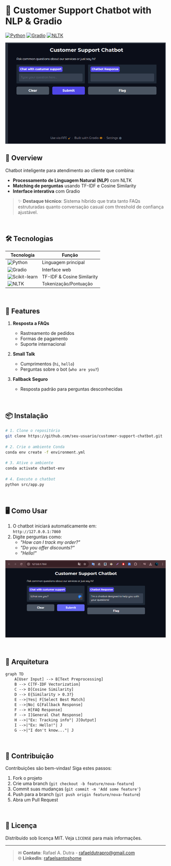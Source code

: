 # 🤖 Customer Support Chatbot with NLP & Gradio

[![Python](https://img.shields.io/badge/Python-3.11+-blue?logo=python&logoColor=white)](https://python.org)
[![Gradio](https://img.shields.io/badge/Gradio-Interface-orange?logo=gradio)](https://gradio.app)
[![NLTK](https://img.shields.io/badge/NLP-NLTK-green?logo=nltk)](https://nltk.org)

![Chatbot Demo](files\chatbot.gif) <!-- Substitua por seu GIF/Imagem -->

## 📌 Overview
Chatbot inteligente para atendimento ao cliente que combina:
- **Processamento de Linguagem Natural (NLP)** com NLTK
- **Matching de perguntas** usando TF-IDF e Cosine Similarity
- **Interface interativa** com Gradio

> ✨ **Destaque técnico**: Sistema híbrido que trata tanto FAQs estruturadas quanto conversação casual com threshold de confiança ajustável.

<br>

## 🛠️ Tecnologias
| Tecnologia | Função | 
|------------|--------|
| ![Python](https://img.shields.io/badge/-Python-3776AB?logo=python&logoColor=white) | Linguagem principal |
| ![Gradio](https://img.shields.io/badge/-Gradio-FF4B4B?logo=gradio&logoColor=white) | Interface web |
| ![Scikit-learn](https://img.shields.io/badge/-Scikit--learn-F7931E?logo=scikit-learn&logoColor=white) | TF-IDF & Cosine Similarity |
| ![NLTK](https://img.shields.io/badge/-NLTK-40A351?logo=nltk&logoColor=white) | Tokenização/Pontuação |

<br>

## 🎯 Features
1. **Resposta a FAQs**  
   - Rastreamento de pedidos  
   - Formas de pagamento  
   - Suporte internacional  

2. **Small Talk**  
   - Cumprimentos (`hi`, `hello`)  
   - Perguntas sobre o bot (`who are you?`)  

3. **Fallback Seguro**  
   - Resposta padrão para perguntas desconhecidas  

<br>

## 📦 Instalação
```bash
# 1. Clone o repositório
git clone https://github.com/seu-usuario/customer-support-chatbot.git

# 2. Crie o ambiente Conda
conda env create -f environment.yml

# 3. Ative o ambiente
conda activate chatbot-env

# 4. Execute o chatbot
python src/app.py
```

<br>

## 🖥️ Como Usar
1. O chatbot iniciará automaticamente em:  
   `http://127.0.0.1:7860`  
2. Digite perguntas como:
   - *"How can I track my order?"*
   - *"Do you offer discounts?"*
   - *"Hello!"*

![Exemplo de Conversação](files\image.png) <!-- Adicione screenshot -->

<br>

## 🧠 Arquitetura
```
graph TD
    A[User Input] --> B[Text Preprocessing]
    B --> C[TF-IDF Vectorization]
    C --> D[Cosine Similarity]
    D --> E{Similarity > 0.3?}
    E -->|Yes| F[Select Best Match]
    E -->|No| G[Fallback Response]
    F --> H[FAQ Response]
    F --> I[General Chat Response]
    H -->|"Ex: Tracking info"| J[Output]
    I -->|"Ex: Hello!"| J
    G -->|"I don't know..."| J
```


<br>



## 🤝 Contribuição
Contribuições são bem-vindas! Siga estes passos:
1. Fork o projeto
2. Crie uma branch (`git checkout -b feature/nova-feature`)
3. Commit suas mudanças (`git commit -m 'Add some feature'`)
4. Push para a branch (`git push origin feature/nova-feature`)
5. Abra um Pull Request

<br>

## 📄 Licença
Distribuído sob licença MIT. Veja `LICENSE` para mais informações.

---
  
> ✉ **Contato**: Rafael A. Dutra - rafaeldutrapro@gmail.com  
> 🌐 **LinkedIn**: [rafaelsantoshome](https://www.linkedin.com/in/rafaelsantoshome/)
